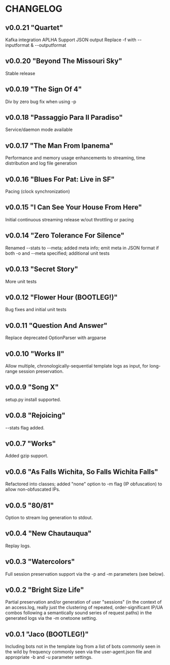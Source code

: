 # CHANGELOG

## v0.0.21 "Quartet"
Kafka integration APLHA
Support JSON output
Replace -f with --inputformat & --outputformat

## v0.0.20 "Beyond The Missouri Sky"
Stable release


## v0.0.19 "The Sign Of 4"
Div by zero bug fix when using -p


## v0.0.18 "Passaggio Para Il Paradiso"
Service/daemon mode available


## v0.0.17 "The Man From Ipanema"
Performance and memory usage enhancements to streaming, time distribution and log file generation


## v0.0.16 "Blues For Pat: Live in SF"
Pacing (clock synchronization) 


## v0.0.15 "I Can See Your House From Here"
Initial continuous streaming release w/out throttling or pacing


## v0.0.14 "Zero Tolerance For Silence"
Renamed --stats to --meta; added meta info; emit meta in JSON format if both -o and --meta specified; additional unit tests


## v0.0.13 "Secret Story"
More unit tests


## v0.0.12 "Flower Hour (BOOTLEG!)"
Bug fixes and initial unit tests


## v0.0.11 "Question And Answer"
Replace deprecated OptionParser with argparse


## v0.0.10 "Works II"
Allow multiple, chronologically-sequential template logs as input, for long-range session preservation.


## v0.0.9 "Song X"
setup.py install supported.


## v0.0.8 "Rejoicing"
--stats flag added.


## v0.0.7 "Works"
Added gzip support.


## v0.0.6 "As Falls Wichita, So Falls Wichita Falls"
Refactored into classes; added "none" option to -m flag (IP obfuscation) to allow non-obfuscated IPs.


## v0.0.5 "80/81"
Option to stream log generation to stdout.


## v0.0.4 "New Chautauqua"
Replay logs.


## v0.0.3 "Watercolors"
Full session preservation support via the -p and -m parameters (see below).


## v0.0.2 "Bright Size Life"
Partial preservation and/or generation of user "sessions" (in the context of an access.log, really just the clustering of repeated, order-significant IP/UA combos following a semantically sound series of request paths) in the generated logs via the -m onetoone setting.


## v0.0.1 "Jaco (BOOTLEG!)"
Including bots not in the template log from a list of bots commonly seen in the wild by frequency commonly seen via the user-agent.json file and appropriate -b and -u parameter settings.

